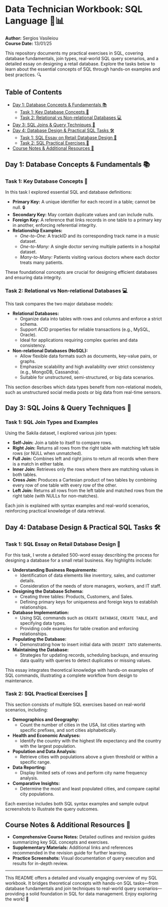 # Data Technician Workbook: SQL Language 🚀📊

**Author:** Sergios Vasileiou  
**Course Date:** 13/01/25  

This repository documents my practical exercises in SQL, covering database fundamentals, join types, real-world SQL query scenarios, and a detailed essay on designing a retail database. Explore the tasks below to learn about the essential concepts of SQL through hands-on examples and best practices. 🔍

## Table of Contents
- [Day 1: Database Concepts & Fundamentals 📚](#day-1-database-concepts--fundamentals-)
  - [Task 1: Key Database Concepts 🔑](#task-1-key-database-concepts-)
  - [Task 2: Relational vs Non-relational Databases 💻](#task-2-relational-vs-non-relational-databases-)
- [Day 3: SQL Joins & Query Techniques 🔗](#day-3-sql-joins--query-techniques-)
- [Day 4: Database Design & Practical SQL Tasks 🛠](#day-4-database-design--practical-sql-tasks-)
  - [Task 1: SQL Essay on Retail Database Design 📝](#task-1-sql-essay-on-retail-database-design-)
  - [Task 2: SQL Practical Exercises 🎯](#task-2-sql-practical-exercises-)
- [Course Notes & Additional Resources 📖](#course-notes--additional-resources-)

## Day 1: Database Concepts & Fundamentals 📚

### Task 1: Key Database Concepts 🔑
In this task I explored essential SQL and database definitions:
- **Primary Key:** A unique identifier for each record in a table; cannot be null. 🔒
- **Secondary Key:** May contain duplicate values and can include nulls.
- **Foreign Key:** A reference that links records in one table to a primary key in another, enforcing referential integrity.
- **Relationship Examples:**  
  - *One-to-One:* A trackID and its corresponding track name in a music dataset.  
  - *One-to-Many:* A single doctor serving multiple patients in a hospital dataset.  
  - *Many-to-Many:* Patients visiting various doctors where each doctor treats many patients.

These foundational concepts are crucial for designing efficient databases and ensuring data integrity.

### Task 2: Relational vs Non-relational Databases 💻
This task compares the two major database models:
- **Relational Databases:**  
  - Organize data into tables with rows and columns and enforce a strict schema.  
  - Support ACID properties for reliable transactions (e.g., MySQL, Oracle).  
  - Ideal for applications requiring complex queries and data consistency.
- **Non-relational Databases (NoSQL):**  
  - Allow flexible data formats such as documents, key-value pairs, or graphs.  
  - Emphasize scalability and high availability over strict consistency (e.g., MongoDB, Cassandra).  
  - Suitable for unstructured, semi-structured, or big data scenarios.

This section describes which data types benefit from non-relational models, such as unstructured social media posts or big data from real-time sensors.

## Day 3: SQL Joins & Query Techniques 🔗

### Task 1: SQL Join Types and Examples
Using the Sakila dataset, I explored various join types:
- **Self-Join:** Join a table to itself to compare rows.  
- **Right Join:** Returns all rows from the right table with matching left table rows (or NULL when unmatched).  
- **Full Join:** Combines left and right joins to return all records when there is a match in either table.  
- **Inner Join:** Retrieves only the rows where there are matching values in both tables.  
- **Cross Join:** Produces a Cartesian product of two tables by combining every row of one table with every row of the other.  
- **Left Join:** Returns all rows from the left table and matched rows from the right table (with NULLs for non-matches).

Each join is explained with syntax examples and real-world scenarios, reinforcing practical knowledge of data retrieval.

## Day 4: Database Design & Practical SQL Tasks 🛠

### Task 1: SQL Essay on Retail Database Design 📝
For this task, I wrote a detailed 500-word essay describing the process for designing a database for a small retail business. Key highlights include:
- **Understanding Business Requirements:**  
  - Identification of data elements like inventory, sales, and customer details.  
  - Consideration of the needs of store managers, workers, and IT staff.
- **Designing the Database Schema:**  
  - Creating three tables: Products, Customers, and Sales.  
  - Defining primary keys for uniqueness and foreign keys to establish relationships.
- **Database Implementation:**  
  - Using SQL commands such as `CREATE DATABASE`, `CREATE TABLE`, and specifying data types.  
  - Providing code examples for table creation and enforcing relationships.
- **Populating the Database:**  
  - Demonstrating how to insert initial data with `INSERT INTO` statements.
- **Maintaining the Database:**  
  - Strategies for updating records, scheduling backups, and ensuring data quality with queries to detect duplicates or missing values.
  
This essay integrates theoretical knowledge with hands-on examples of SQL commands, illustrating a complete workflow from design to maintenance.

### Task 2: SQL Practical Exercises 🎯
This section consists of multiple SQL exercises based on real-world scenarios, including:
- **Demographics and Geography:**  
  - Count the number of cities in the USA, list cities starting with specific prefixes, and sort cities alphabetically.
- **Health and Economic Analyses:**  
  - Identify the country with the highest life expectancy and the country with the largest population.
- **Population and Data Analysis:**  
  - Retrieve cities with populations above a given threshold or within a specific range.
- **Data Reporting:**  
  - Display limited sets of rows and perform city name frequency analysis.
- **Comparative Insights:**  
  - Determine the most and least populated cities, and compare capital city populations.

Each exercise includes both SQL syntax examples and sample output screenshots to illustrate the query outcomes.

## Course Notes & Additional Resources 📖
- **Comprehensive Course Notes:** Detailed outlines and revision guides summarizing key SQL concepts and exercises.  
- **Supplementary Materials:** Additional links and references recommended in the revision guide for further learning.  
- **Practice Screenshots:** Visual documentation of query execution and results for in-depth review.

---

This README offers a detailed and visually engaging overview of my SQL workbook. It bridges theoretical concepts with hands-on SQL tasks—from database fundamentals and join techniques to real-world query scenarios—providing a solid foundation in SQL for data management. Enjoy exploring the work! 🚀
